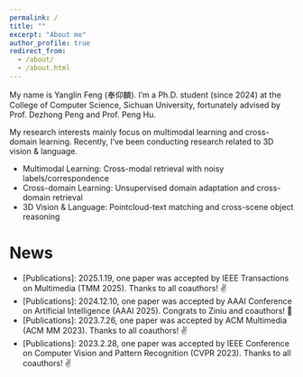 ```yaml
---
permalink: /
title: ""
excerpt: "About me"
author_profile: true
redirect_from: 
  - /about/
  - /about.html
---
```


My name is Yanglin Feng (奉仰麟). I’m a Ph.D. student (since 2024) at the College of Computer Science, Sichuan University, fortunately advised by Prof. Dezhong Peng and Prof. Peng Hu.

My research interests mainly focus on multimodal learning and cross-domain learning. Recently, I’ve been conducting research related to 3D vision & language.

- Multimodal Learning: Cross-modal retrieval with noisy labels/correspondence
- Cross-domain Learning: Unsupervised domain adaptation and cross-domain retrieval
- 3D Vision & Language: Pointcloud-text matching and cross-scene object reasoning

News
======
- [Publications]: 2025.1.19, one paper was accepted by IEEE Transactions on Multimedia (TMM 2025). Thanks to all coauthors! ✌
- [Publications]: 2024.12.10, one paper was accepted by AAAI Conference on Artificial Intelligence (AAAI 2025). Congrats to Ziniu and coauthors! 🎉
- [Publications]: 2023.7.26, one paper was accepted by ACM Multimedia (ACM MM 2023). Thanks to all coauthors! ✌
- [Publications]: 2023.2.28, one paper was accepted by IEEE Conference on Computer Vision and Pattern Recognition (CVPR 2023). Thanks to all coauthors! ✌
